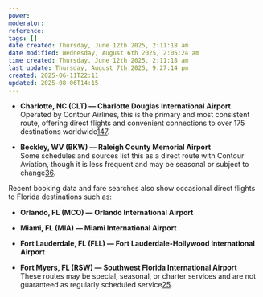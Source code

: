 ```yaml
---
power: 
moderator: 
reference: 
tags: []
date created: Thursday, June 12th 2025, 2:11:18 am
date modified: Wednesday, August 6th 2025, 2:05:24 am
time created: Thursday, June 12th 2025, 2:11:18 am
last update: Thursday, August 7th 2025, 9:27:14 pm
created: 2025-06-11T22:11
updated: 2025-08-06T14:15
---
```

- **Charlotte, NC (CLT) — Charlotte Douglas International Airport**  
    Operated by Contour Airlines, this is the primary and most consistent route, offering direct flights and convenient connections to over 175 destinations worldwide[1](https://flymovra.com/)[4](https://www.travelocity.com/lp/airports/pkb/mid-ohio-valley-regional-airport)[7](https://flymovra.com/airport-info/).
    
- **Beckley, WV (BKW) — Raleigh County Memorial Airport**  
    Some schedules and sources list this as a direct route with Contour Aviation, though it is less frequent and may be seasonal or subject to change[3](https://www.flightsfrom.com/PKB)[6](https://www.kiwi.com/us/airport/pkb/mid-ohio-valley-regional-parkersburg-west-virginia-united-states/).
    

Recent booking data and fare searches also show occasional direct flights to Florida destinations such as:

- **Orlando, FL (MCO) — Orlando International Airport**
    
- **Miami, FL (MIA) — Miami International Airport**
    
- **Fort Lauderdale, FL (FLL) — Fort Lauderdale-Hollywood International Airport**
    
- **Fort Myers, FL (RSW) — Southwest Florida International Airport**  
    These routes may be special, seasonal, or charter services and are not guaranteed as regularly scheduled service[2](https://www.expedia.com/lp/airports/pkb/flights-from-mid-ohio-valley-regional-airport)[5](https://www.orbitz.com/lp/airports/pkb/mid-ohio-valley-regional-airport).
